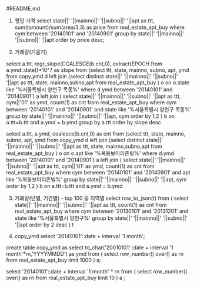 #README.md

1. 평당 가격
select state||' '||mainno||' '||subno||' '||apt as ttt, sum(tamount)/sum(area/3.3) as price
from real_estate_apt_buy 
where cym between '20140101' and '20140901'
group by state||' '||mainno||' '||subno||' '||apt
order by price desc;

2. 거래량(기울기)

select a.ttt, regr_slope(COALESCE(b.cnt,0), extract(EPOCH from a.ymd::date))*10^7 as slope  from
(select  ttt, state, mainno, subno, apt, ymd
from copy_ymd d left join (select distinct state||' '||mainno||' '||subno||' '||apt as ttt, state, mainno,subno,apt  from real_estate_apt_buy ) o on o.state like '%서울특별시 양천구 목동%'
where d.ymd between '20140101' and '20140901') a
left join (
select state||' '||mainno||' '||subno||' '||apt as ttt, cym||'01' as ymd, count(1) as cnt 
from real_estate_apt_buy where cym between '20140101' and '20140901'
and state like '%서울특별시 양천구 목동%'
group by state||' '||mainno||' '||subno||' '||apt, cym order by 1,2
) b on a.ttt=b.ttt and a.ymd = b.ymd 
group by a.ttt order by slope desc

select a.ttt, a.ymd, coalesce(b.cnt,0) as cnt from 
(select  ttt, state, mainno, subno, apt, ymd
from copy_ymd d left join (select distinct state||' '||mainno||' '||subno||' '||apt as ttt, state, mainno,subno,apt  from real_estate_apt_buy ) o on o.apt like '%목동보미리즌빌%'
where d.ymd between '20140101' and '20140901') a
left join (
select state||' '||mainno||' '||subno||' '||apt as ttt, cym||'01' as ymd, count(1) as cnt 
from real_estate_apt_buy where cym between '20140101' and '20140901'
and apt like '%목동보미리즌빌%'
group by state||' '||mainno||' '||subno||' '||apt, cym order by 1,2
) b on a.ttt=b.ttt and a.ymd = b.ymd 


3. 거래량(년별, 기간별) - top 100 등 지역별 
select row_to_json(t) from (
select state||' '||mainno||' '||subno||' '||apt as ttt, count(1) as cnt 
from real_estate_apt_buy where cym between '20130101' and '20131201'
and state like '%서울특별시 양천구%'
group by state||' '||mainno||' '||subno||' '||apt order by 2 desc
) t 

4. copy_ymd 
select '20140101'::date + interval '1 month';

create table copy_ymd as
select to_char('20010101'::date + interval '1 month'*rn,'YYYYMMDD') as ymd from (
select row_number() over() as rn from real_estate_apt_buy limit 1000
) a;

select '20140101'::date + interval '1 month' * rn from ( select  row_number() over() as rn
from real_estate_apt_buy limit 10 ) a ;








